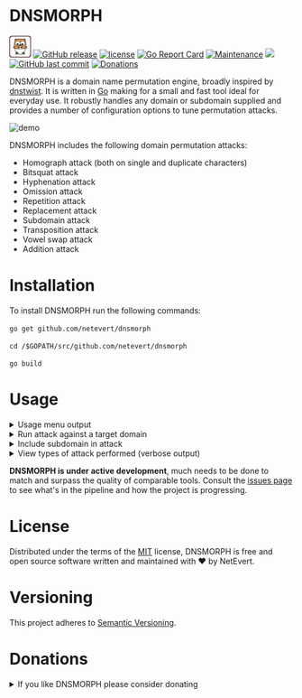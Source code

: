# DNSMORPH

[![baby-gopher](https://raw.githubusercontent.com/drnic/babygopher-site/gh-pages/images/babygopher-logo-small.png)](http://www.babygopher.org)
[![GitHub release](https://img.shields.io/github/release/dnsmorph/releases.svg?style=flat-square)](https://github.com/netevert/dnsmorph/releases)
[![license](https://img.shields.io/github/license/netevert/dnsmorph.svg?style=flat-square)](https://github.com/netevert/dnsmorph/blob/master/LICENSE)
[![Go Report Card](https://goreportcard.com/badge/github.com/netevert/dnsmorph?style=flat-square)](https://goreportcard.com/report/github.com/netevert/dnsmorph)
[![Maintenance](https://img.shields.io/maintenance/yes/2018.svg?style=flat-square)]()
[![](https://img.shields.io/github/issues-raw/netevert/dnsmorph.svg?style=flat-square)](https://github.com/netevert/dnsmorph/issues)
[![GitHub last commit](https://img.shields.io/github/last-commit/errantbot/dnsmorph.svg?style=flat-square)](https://github.com/netevert/dnsmorph/commit/master)
[![Donations](https://img.shields.io/badge/donate-bitcoin-orange.svg?logo=bitcoin?style=flat-square)](https://github.com/netevert/dnsmorph#donations)


DNSMORPH is a domain name permutation engine, broadly inspired by [dnstwist](https://github.com/elceef/dnstwist). It is written in [Go](https://golang.org/) making for a small and fast tool ideal for everyday use. It robustly handles any domain or subdomain supplied and provides a number of configuration options to tune permutation attacks. 

![demo](https://github.com/netevert/dnsmorph/blob/master/docs/demo.gif)

DNSMORPH includes the following domain permutation attacks:
- Homograph attack (both on single and duplicate characters)
- Bitsquat attack
- Hyphenation attack
- Omission attack
- Repetition attack
- Replacement attack
- Subdomain attack
- Transposition attack
- Vowel swap attack
- Addition attack

Installation
============
To install DNSMORPH run the following commands:

```go get github.com/netevert/dnsmorph```

`cd /$GOPATH/src/github.com/netevert/dnsmorph`

`go build`

Usage
========
<details><summary>Usage menu output</summary>
<p>

    Usage of dnsmorph.exe:
      -c    view credits
      -d string
            target domain
      -s    include subdomain
      -v    enable verbosity
</p>
</details>
<details><summary>Run attack against a target domain</summary>
<p>

    ./dnsmorph -d amazon.com
</p>
</details>
<details><summary>Include subdomain in attack</summary>
<p>

    ./dnsmorph -s -d staging.amazon.com
</p>
</details>
<details><summary>View types of attack performed (verbose output)</summary>
<p>

    ./dnsmorph -s -d staging.amazon.com -v
</p>
</details>
<p></p>

**DNSMORPH is under active development**, much needs to be done to match and surpass the quality of comparable tools. Consult the [issues page](https://github.com/netevert/dnsmorph/issues) to see what's in the pipeline and how the project is progressing.

License
=======

Distributed under the terms of the [MIT](http://www.linfo.org/mitlicense.html) license, DNSMORPH is free and open
source software written and maintained with ❤ by NetEvert.

Versioning
==========

This project adheres to [Semantic Versioning](https://semver.org/).

Donations
=========

<details><summary>If you like DNSMORPH please consider donating</summary>
<p>
    
    Bitcoin:  13i3hFGN1RaQqdeWqmPTMuYEj9FiJWuMWf
    Litecoin: LZqLoRNHvJyuKz99mNAgVUj6M8iyEQuio9
</p>
</details>
